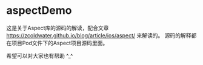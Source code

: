 # aspectDemo

这是关于Aspect库的源码的解读，配合文章 https://zcoldwater.github.io/blog/article/ios/aspect/ 来解读的。
源码的解释都在项目Pod文件下的Aspect项目源码里面。

希望可以对大家也有帮助 ^_^
